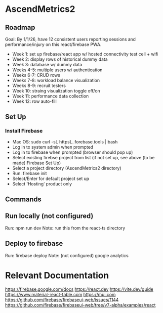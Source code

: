 # AscendMetrics2

## Roadmap

Goal: By 1/1/26, have 12 consistent users reporting sessions and performance/injury on this react/firebase PWA.

- Week 1: set up firebase/react app w/ hosted connectivity test cell + wifi
- Week 2: display rows of historical dummy data
- Week 3: database w/ dummy data
- Weeks 4-5: multiple users w/ authentication
- Weeks 6-7: CRUD rows
- Weeks 7-8: workload balance visualization
- Weeks 8-9: recruit testers
- Week 10: straing visualization toggle off/on
- Week 11: performance data collection
- Week 12: row auto-fill

## Set Up

### Install Firebase

- Mac OS: sudo curl -sL httpsL..forebase.tools | bash
- Log in to system admin when prompted
- Log in to firebase when prompted (browser should pop up)
- Select existing firebse project from list (if not set up, see above (to be made) Firebase Set Up)
- Select a project directory (AscendMetrics2 directory)
- Run: firebase init
- Select/Enter for default project set up
- Select 'Hosting' product only

## Commands

## Run locally (not configured)

Run: npm run dev
Note: run this from the react-ts directory

## Deploy to firebase

Run: firebase deploy
Note: (not configured) google analytics

# Relevant Documentation

https://firebase.google.com/docs
https://react.dev
https://vite.dev/guide
https://www.material-react-table.com
https://mui.com
https://github.com/firebase/firebaseui-web/issues/1144
https://github.com/firebase/firebaseui-web/tree/v7-alpha/examples/react
